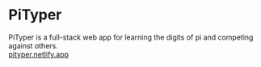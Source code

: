 # PiTyper
PiTyper is a full-stack web app for learning the digits of pi and competing against others. <br />
[pityper.netlify.app](pityper.netlify.app)
